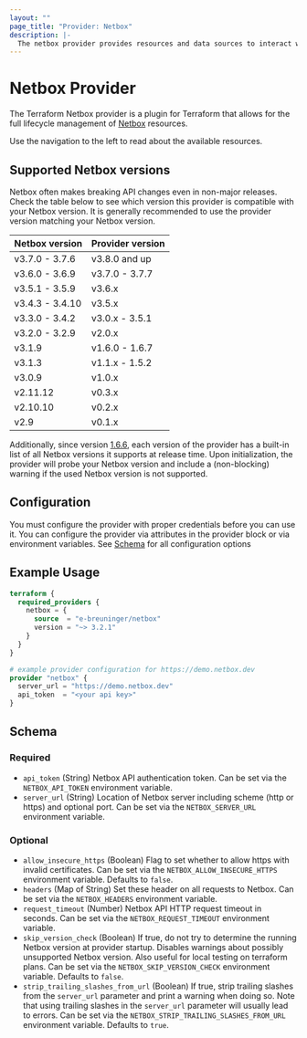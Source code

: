 ```yaml
---
layout: ""
page_title: "Provider: Netbox"
description: |-
  The netbox provider provides resources and data sources to interact with Netbox.
---
```


# Netbox Provider

The Terraform Netbox provider is a plugin for Terraform that allows for the full lifecycle management of [Netbox](https://docs.netbox.dev/en/stable/) resources.

Use the navigation to the left to read about the available resources.

## Supported Netbox versions
Netbox often makes breaking API changes even in non-major releases. Check the table below to see which version this provider is compatible with your Netbox version. It is generally recommended to use the provider version matching your Netbox version.

| Netbox version  | Provider version |
| --------------- | ---------------- |
| v3.7.0 - 3.7.6  | v3.8.0 and up    |
| v3.6.0 - 3.6.9  | v3.7.0 - 3.7.7   |
| v3.5.1 - 3.5.9  | v3.6.x           |
| v3.4.3 - 3.4.10 | v3.5.x           |
| v3.3.0 - 3.4.2  | v3.0.x - 3.5.1   |
| v3.2.0 - 3.2.9  | v2.0.x           |
| v3.1.9          | v1.6.0 - 1.6.7   |
| v3.1.3          | v1.1.x - 1.5.2   |
| v3.0.9          | v1.0.x           |
| v2.11.12        | v0.3.x           |
| v2.10.10        | v0.2.x           |
| v2.9            | v0.1.x           |

Additionally, since version [1.6.6](https://github.com/e-breuninger/terraform-provider-netbox/commit/0b0b2fffa54d4ab2e5f1677e948b01e56ba211c8), each version of the provider has a built-in list of all Netbox versions it supports at release time. Upon initialization, the provider will probe your Netbox version and include a (non-blocking) warning if the used Netbox version is not supported.

## Configuration
You must configure the provider with proper credentials before you can use it. You can configure the provider via attributes in the provider block or via environment variables. See [Schema](#schema) for all configuration options

## Example Usage

```terraform
terraform {
  required_providers {
    netbox = {
      source  = "e-breuninger/netbox"
      version = "~> 3.2.1"
    }
  }
}

# example provider configuration for https://demo.netbox.dev
provider "netbox" {
  server_url = "https://demo.netbox.dev"
  api_token  = "<your api key>"
}
```

<!-- schema generated by tfplugindocs -->
## Schema

### Required

- `api_token` (String) Netbox API authentication token. Can be set via the `NETBOX_API_TOKEN` environment variable.
- `server_url` (String) Location of Netbox server including scheme (http or https) and optional port. Can be set via the `NETBOX_SERVER_URL` environment variable.

### Optional

- `allow_insecure_https` (Boolean) Flag to set whether to allow https with invalid certificates. Can be set via the `NETBOX_ALLOW_INSECURE_HTTPS` environment variable. Defaults to `false`.
- `headers` (Map of String) Set these header on all requests to Netbox. Can be set via the `NETBOX_HEADERS` environment variable.
- `request_timeout` (Number) Netbox API HTTP request timeout in seconds. Can be set via the `NETBOX_REQUEST_TIMEOUT` environment variable.
- `skip_version_check` (Boolean) If true, do not try to determine the running Netbox version at provider startup. Disables warnings about possibly unsupported Netbox version. Also useful for local testing on terraform plans. Can be set via the `NETBOX_SKIP_VERSION_CHECK` environment variable. Defaults to `false`.
- `strip_trailing_slashes_from_url` (Boolean) If true, strip trailing slashes from the `server_url` parameter and print a warning when doing so. Note that using trailing slashes in the `server_url` parameter will usually lead to errors. Can be set via the `NETBOX_STRIP_TRAILING_SLASHES_FROM_URL` environment variable. Defaults to `true`.
